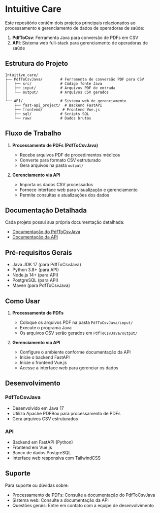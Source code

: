 # Intuitive Care

Este repositório contém dois projetos principais relacionados ao processamento e gerenciamento de dados de operadoras de saúde:

1. **PdfToCsv**: Ferramenta Java para conversão de PDFs em CSV
2. **API**: Sistema web full-stack para gerenciamento de operadoras de saúde

## Estrutura do Projeto

```
Intuitive_care/
├── PdfToCsvJava/        # Ferramenta de conversão PDF para CSV
│   ├── src/             # Código fonte Java
│   ├── input/           # Arquivos PDF de entrada
│   └── output/          # Arquivos CSV gerados
│
└── API/                 # Sistema web de gerenciamento
    ├── fast-api_project/  # Backend FastAPI
    ├── frontend/         # Frontend Vue.js
    ├── sql/             # Scripts SQL
    └── raw/             # Dados brutos
```

## Fluxo de Trabalho

1. **Processamento de PDFs (PdfToCsvJava)**
   - Recebe arquivos PDF de procedimentos médicos
   - Converte para formato CSV estruturado
   - Gera arquivos na pasta `output/`

2. **Gerenciamento via API**
   - Importa os dados CSV processados
   - Fornece interface web para visualização e gerenciamento
   - Permite consultas e atualizações dos dados

## Documentação Detalhada

Cada projeto possui sua própria documentação detalhada:

- [Documentação do PdfToCsvJava](PdfToCsvJava/README.md)
- [Documentação da API](API/README.md)

## Pré-requisitos Gerais

- Java JDK 17 (para PdfToCsvJava)
- Python 3.8+ (para API)
- Node.js 14+ (para API)
- PostgreSQL (para API)
- Maven (para PdfToCsvJava)

## Como Usar

1. **Processamento de PDFs**
   - Coloque os arquivos PDF na pasta `PdfToCsvJava/input/`
   - Execute o programa Java
   - Os arquivos CSV serão gerados em `PdfToCsvJava/output/`

2. **Gerenciamento via API**
   - Configure o ambiente conforme documentação da API
   - Inicie o backend FastAPI
   - Inicie o frontend Vue.js
   - Acesse a interface web para gerenciar os dados

## Desenvolvimento

### PdfToCsvJava
- Desenvolvido em Java 17
- Utiliza Apache PDFBox para processamento de PDFs
- Gera arquivos CSV estruturados

### API
- Backend em FastAPI (Python)
- Frontend em Vue.js
- Banco de dados PostgreSQL
- Interface web responsiva com TailwindCSS

## Suporte

Para suporte ou dúvidas sobre:
- Processamento de PDFs: Consulte a documentação do PdfToCsvJava
- Sistema web: Consulte a documentação da API
- Questões gerais: Entre em contato com a equipe de desenvolvimento 